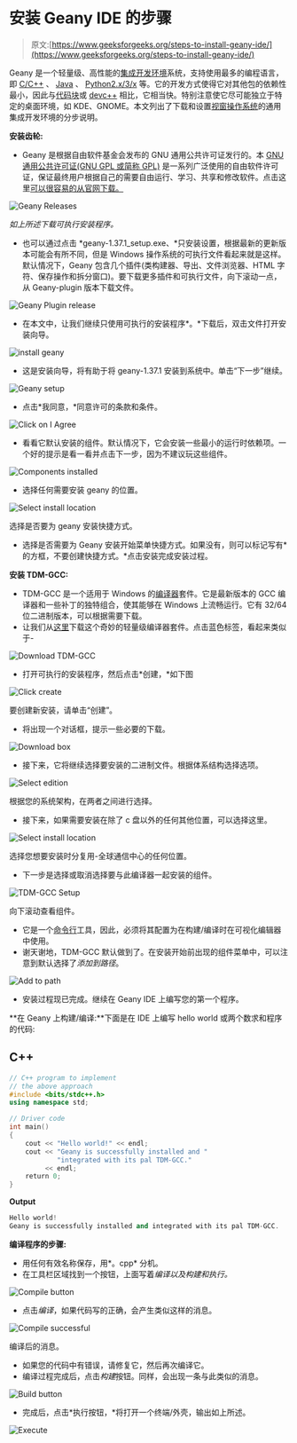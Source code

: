 # 安装 Geany IDE 的步骤

> 原文:[https://www.geeksforgeeks.org/steps-to-install-geany-ide/](https://www.geeksforgeeks.org/steps-to-install-geany-ide/)

Geany 是一个轻量级、高性能的[集成开发环境](https://www.geeksforgeeks.org/setting-c-development-environment/)系统，支持使用最多的编程语言，即 [C/C++](https://www.geeksforgeeks.org/difference-between-c-and-c/) 、 [Java](https://www.geeksforgeeks.org/java/) 、 [Python2.x/3/x](https://www.geeksforgeeks.org/important-differences-between-python-2-x-and-python-3-x-with-examples/) 等。它的开发方式使得它对其他包的依赖性最小，因此与[代码块](https://www.geeksforgeeks.org/how-to-change-the-theme-of-code-blocks-20-03-to-dark-mode-in-windows-10/)或 [devc++](https://www.geeksforgeeks.org/basic-graphic-programming-in-c/) 相比，它相当快。特别注意使它尽可能独立于特定的桌面环境，如 KDE、GNOME。本文列出了下载和设置[视窗操作系统](https://www.geeksforgeeks.org/difference-between-unix-and-windows-operating-system/)的通用集成开发环境的分步说明。

**安装齿轮:**

*   Geany 是根据自由软件基金会发布的 GNU 通用公共许可证发行的。本 [GNU 通用公共许可证(GNU GPL 或简称 GPL)](https://www.gnu.org/licenses/gpl-3.0.en.html) 是一系列广泛使用的自由软件许可证，保证最终用户根据自己的需要自由运行、学习、共享和修改软件。点击这里[可以很容易的从官网下载。](https://www.geany.org/download/releases/)

![Geany Releases](img/8b4682da66c95860f7bfbe5b37b3ae09.png)

*如上所述下载可执行安装程序。*

*   也可以通过点击 *geany-1.37.1_setup.exe、*只安装设置，根据最新的更新版本可能会有所不同，但是 Windows 操作系统的可执行文件看起来就是这样。默认情况下，Geany 包含几个插件(类构建器、导出、文件浏览器、HTML 字符、保存操作和拆分窗口)。要下载更多插件和可执行文件，向下滚动一点，从 Geany-plugin 版本下载文件。

![Geany Plugin release](img/563983badc78b5f7da2e6a1e655adb00.png)

*   在本文中，让我们继续只使用可执行的安装程序*。*下载后，双击文件打开安装向导。

![install geany](img/0403a03109a5508eeef4059b8a04838d.png)

*   这是安装向导，将有助于将 geany-1.37.1 安装到系统中。单击“下一步”继续。

![Geany setup](img/0676927ae127aa4d949482482d03b4c7.png)

*   点击*我同意，*同意许可的条款和条件。

![Click on I Agree](img/9dfd2e449d8f52dbc0f000672c474e76.png)

*   看看它默认安装的组件。默认情况下，它会安装一些最小的运行时依赖项。一个好的提示是看一看并点击下一步，因为不建议玩这些组件。

![Components installed](img/0a4b9dafe467d32894e8bdbbf218423f.png)

*   选择任何需要安装 geany 的位置。

![Select install location](img/2835c1e101d75b2f43fd0e160899c708.png)

选择是否要为 geany 安装快捷方式。

*   选择是否需要为 Geany 安装开始菜单快捷方式。如果没有，则可以标记写有*的方框，不要创建快捷方式。*点击安装完成安装过程。

**安装 TDM-GCC:**

*   TDM-GCC 是一个适用于 Windows 的[编译器](https://www.geeksforgeeks.org/compiler-construction-tools/)套件。它是最新版本的 GCC 编译器和一些补丁的独特组合，使其能够在 Windows 上流畅运行。它有 32/64 位二进制版本，可以根据需要下载。
*   让我们从[这里](https://jmeubank.github.io/tdm-gcc/download/)下载这个奇妙的轻量级编译器套件。点击蓝色标签，看起来类似于-

![Download TDM-GCC](img/d9bbd550d61803210c1fa37068e383e3.png)

*   打开可执行的安装程序，然后点击*创建，*如下图

![Click create](img/4903afc2352db0b3ffdfb6c05f36f2bf.png)

要创建新安装，请单击“创建”。

*   将出现一个对话框，提示一些必要的下载。

![Download box](img/d5ad9d5abd198997d0171bc9f714ff66.png)

*   接下来，它将继续选择要安装的二进制文件。根据体系结构选择选项。

![Select edition](img/7e751d9180765eebc6285b1e7452c702.png)

根据您的系统架构，在两者之间进行选择。

*   接下来，如果需要安装在除了 c 盘以外的任何其他位置，可以选择这里。

![Select install location](img/b91ce0094ca1495f9f316423cc8088b7.png)

选择您想要安装时分复用-全球通信中心的任何位置。

*   下一步是选择或取消选择要与此编译器一起安装的组件。

![TDM-GCC Setup](img/f2315c4d91adc16430df413437cdc71f.png)

向下滚动查看组件。

*   它是一个[命令行](https://www.geeksforgeeks.org/command-line-arguments-in-c-cpp/)工具，因此，必须将其配置为在构建/编译时在可视化编辑器中使用。
*   谢天谢地，TDM-GCC 默认做到了。在安装开始前出现的组件菜单中，可以注意到默认选择了*添加到路径*。

![Add to path](img/0c28f27e94ad346ec8398a89b7746e56.png)

*   安装过程现已完成。继续在 Geany IDE 上编写您的第一个程序。

**在 Geany 上构建/编译:**下面是在 IDE 上编写 hello world 或两个数求和程序的代码:

## C++

```cpp
// C++ program to implement
// the above approach
#include <bits/stdc++.h>
using namespace std;

// Driver code
int main()
{
    cout << "Hello world!" << endl;
    cout << "Geany is successfully installed and "
            "integrated with its pal TDM-GCC."
         << endl;
    return 0;
}
```

**Output**

```cpp
Hello world!
Geany is successfully installed and integrated with its pal TDM-GCC.
```

**编译程序的步骤:**

*   用任何有效名称保存，用*。cpp* 分机。
*   在工具栏区域找到一个按钮，上面写着*编译以及构建和执行。*

![Compile button](img/1a4e0a850e7fc1d4f52bb5a5544783f2.png)

*   点击*编译*，如果代码写的正确，会产生类似这样的消息。

![Compile successful](img/c7fd08d12ef9dda048350d43184b7dbb.png)

编译后的消息。

*   如果您的代码中有错误，请修复它，然后再次编译它。
*   编译过程完成后，点击*构建*按钮。同样，会出现一条与此类似的消息。

![Build button](img/36bc84ceec09bb0f5fd3cfd1ef4f5c32.png)

*   完成后，点击*执行按钮，*将打开一个终端/外壳，输出如上所述。

![Execute](img/645e6904418934fe443f0c5174420630.png)